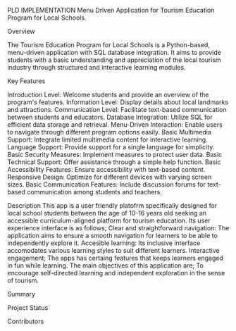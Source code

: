 PLD IMPLEMENTATION
Menu Driven Application for Tourism Education Program for Local Schools.


Overview

The Tourism Education Program for Local Schools is a Python-based, menu-driven application with SQL database integration. It aims to provide students with a basic understanding and appreciation of the local tourism industry through structured and interactive learning modules.


Key Features

Introduction Level: Welcome students and provide an overview of the program's features.
Information Level: Display details about local landmarks and attractions.
Communication Level: Facilitate text-based communication between students and educators.
Database Integration: Utilize SQL for efficient data storage and retrieval.
Menu-Driven Interaction: Enable users to navigate through different program options easily.
Basic Multimedia Support: Integrate limited multimedia content for interactive learning.
Language Support: Provide support for a single language for simplicity.
Basic Security Measures: Implement measures to protect user data.
Basic Technical Support: Offer assistance through a simple help function.
Basic Accessibility Features: Ensure accessibility with text-based content.
Responsive Design: Optimize for different devices with varying screen sizes.
Basic Communication Features: Include discussion forums for text-based communication among students and teachers.

Description
This app is a user friendly platofrm specifically designed for local school students between the age of 10-16 years old seeking an accessible curriculum-aligned platform for tourism education. Its user experience interface is as follows;
Clear and straightforward navigation: The application aims to ensure a smooth navigation for learners to be able to independently explore it.
Accesible learning: Its inclusive interface accomodates various learning styles to suit different learners.
Interactive engagement; The apps has certaing features that keeps learners engaged in fun while learning. 
The main objectives of this application are; 
To encourage self-directed learning and independent exploration in the sense of tourism.





Summary

Project Status

Contributors


